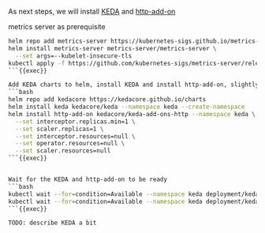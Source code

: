 As next steps, we will install [KEDA]() and [http-add-on]()

metrics server as prerequisite
```bash
helm repo add metrics-server https://kubernetes-sigs.github.io/metrics-server
helm install metrics-server metrics-server/metrics-server \
  --set args=--kubelet-insecure-tls
kubectl apply -f https://github.com/kubernetes-sigs/metrics-server/releases/latest/download/components.yaml
```{{exec}}

Add KEDA charts to helm, install KEDA and install http-add-on, slightly trimmed down so it all can fit in Killercoda cluster
```bash
helm repo add kedacore https://kedacore.github.io/charts
helm install keda kedacore/keda --namespace keda --create-namespace
helm install http-add-on kedacore/keda-add-ons-http --namespace keda \
  --set interceptor.replicas.min=1 \
  --set scaler.replicas=1 \
  --set interceptor.resources=null \
  --set operator.resources=null \
  --set scaler.resources=null
```{{exec}}


Wait for the KEDA and http-add-on to be ready
```bash
kubectl wait --for=condition=Available --namespace keda deployment/keda-admission-webhooks --timeout=5m
kubectl wait --for=condition=Available --namespace keda deployment/keda-add-ons-http-controller-manager --timeout=5m
```{{exec}}

TODO: describe KEDA a bit
